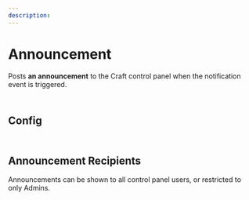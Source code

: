 ```yaml
---
description:
---
```


# Announcement

Posts **an announcement** to the Craft control panel when the notification event is triggered.

<img class="dropshadow" src="/images/messages/announcement-example.png" alt="" style="max-width:396px; margin-top:10px">

## Config

<img class="dropshadow" src="/images/messages/announcement-config.png" alt="" style="max-width:650px; margin-top:10px">

<!--@include: @/messages/types/docs-links.md-->

## Announcement Recipients

Announcements can be shown to all control panel users, or restricted to only Admins.

<img class="dropshadow" src="/images/messages/announcement-recipients.png" alt="" style="max-width:650px; margin-top:10px">
